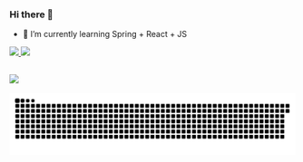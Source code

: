 ### Hi there 👋

- 🌱 I’m currently learning Spring + React + JS

<div>
  <a href="https://github.com/Bryan-R-Carvalho">
  <img height="180em" src="https://github-readme-stats.vercel.app/api?username=Bryan-R-Carvalho&show_icons=true&theme=gotham&include_all_commits=true&count_private=true"/>
  <img height="180em" src="https://github-readme-stats.vercel.app/api/top-langs/?username=Bryan-R-Carvalho&layout=compact&langs_count=7&theme=gotham"/>
</div>

  ##
<div>
    <a href="https://www.linkedin.com/in/bryan-reis-de-carvalho-8a81048a/" target="_blank"><img src="https://img.shields.io/badge/-LinkedIn-%230077B5?style=for-the-        badge&logo=linkedin&logoColor=white" target="_blank"></a> 
  
  ![Snake animation](https://github.com/Bryan-R-Carvalho/Bryan-R-Carvalho/blob/output/github-contribution-grid-snake.svg)
  </div>
